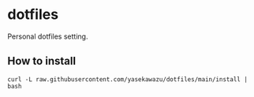 # dotfiles
Personal dotfiles setting.

## How to install
```
curl -L raw.githubusercontent.com/yasekawazu/dotfiles/main/install | bash
```
